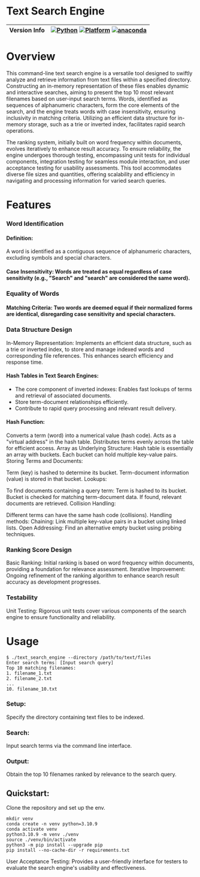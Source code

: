 # Text Search Engine
| Version Info | [![Python](https://img.shields.io/badge/python-v3.10.9-green)](https://www.python.org/downloads/release/python-3900/) [![Platform](https://img.shields.io/badge/Platforms-Ubuntu%2022.04.4%20LTS%2C%20win--64-orange)](https://releases.ubuntu.com/22.04/) [![anaconda](https://img.shields.io/badge/anaconda-v22.9.0-blue)](https://anaconda.org/anaconda/plotly/files?version=22.9.0) |
| ------------ | --------------------------------------------------------------------------------------------------------------------------------------------------------------------------------------------------------------------------------------------------------------------------------------------------------------------------------------------------------------------------------------- |

# Overview

This command-line text search engine is a versatile tool designed to swiftly analyze and retrieve information from text files within a specified directory. Constructing an in-memory representation of these files enables dynamic and interactive searches, aiming to present the top 10 most relevant filenames based on user-input search terms. Words, identified as sequences of alphanumeric characters, form the core elements of the search, and the engine treats words with case insensitivity, ensuring inclusivity in matching criteria. Utilizing an efficient data structure for in-memory storage, such as a trie or inverted index, facilitates rapid search operations.

The ranking system, initially built on word frequency within documents, evolves iteratively to enhance result accuracy. To ensure reliability, the engine undergoes thorough testing, encompassing unit tests for individual components, integration testing for seamless module interaction, and user acceptance testing for usability assessments. This tool accommodates diverse file sizes and quantities, offering scalability and efficiency in navigating and processing information for varied search queries.


# Features
### Word Identification
#### Definition:
A word is identified as a contiguous sequence of alphanumeric characters, excluding symbols and special characters.
#### Case Insensitivity: Words are treated as equal regardless of case sensitivity (e.g., "Search" and "search" are considered the same word).
### Equality of Words
#### Matching Criteria: Two words are deemed equal if their normalized forms are identical, disregarding case sensitivity and special characters.
### Data Structure Design
In-Memory Representation: Implements an efficient data structure, such as a trie or inverted index, to store and manage indexed words and corresponding file references. This enhances search efficiency and response time.
#### Hash Tables in Text Search Engines:

- The core component of inverted indexes: Enables fast lookups of terms and retrieval of associated documents.
- Store term-document relationships efficiently.
- Contribute to rapid query processing and relevant result delivery.

#### Hash Function:

Converts a term (word) into a numerical value (hash code).
Acts as a "virtual address" in the hash table.
Distributes terms evenly across the table for efficient access.
Array as Underlying Structure:
Hash table is essentially an array with buckets.
Each bucket can hold multiple key-value pairs.
Storing Terms and Documents:

Term (key) is hashed to determine its bucket.
Term-document information (value) is stored in that bucket.
Lookups:

To find documents containing a query term:
Term is hashed to its bucket.
Bucket is checked for matching term-document data.
If found, relevant documents are retrieved.
Collision Handling:

Different terms can have the same hash code (collisions).
Handling methods:
Chaining: Link multiple key-value pairs in a bucket using linked lists.
Open Addressing: Find an alternative empty bucket using probing techniques.


### Ranking Score Design
Basic Ranking: Initial ranking is based on word frequency within documents, providing a foundation for relevance assessment.
Iterative Improvement: Ongoing refinement of the ranking algorithm to enhance search result accuracy as development progresses.

### Testability
Unit Testing: Rigorous unit tests cover various components of the search engine to ensure functionality and reliability.

# Usage
```
$ ./text_search_engine --directory /path/to/text/files
Enter search terms: [Input search query]
Top 10 matching filenames:
1. filename_1.txt
2. filename_2.txt
...
10. filename_10.txt

```
### Setup: 
Specify the directory containing text files to be indexed.
### Search: 
Input search terms via the command line interface.
### Output:
Obtain the top 10 filenames ranked by relevance to the search query.

## Quickstart:
Clone the repository and set up the env.
```
mkdir venv
conda create -n venv python=3.10.9
conda activate venv
python3.10.9 -m venv ./venv
source ./venv/bin/activate
python3 -m pip install --upgrade pip
pip install --no-cache-dir -r requirements.txt

```



User Acceptance Testing: Provides a user-friendly interface for testers to evaluate the search engine's usability and effectiveness.
